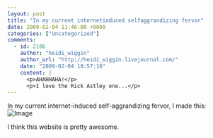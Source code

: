 ```yaml
---
layout: post
title: "In my current internetinduced selfaggrandizing fervor"
date: 2009-02-04 11:46:00 +0000
categories: ["Uncategorized"]
comments:
  - id: 2186
    author: "heidi_wiggin"
    author_url: "http://heidi_wiggin.livejournal.com/"
    date: "2009-02-04 18:57:16"
    content: |
      <p>AHAHHAHA!</p>
      <p>I love the Rick Astley one...</p>
---
```


In my current internet-induced self-aggrandizing fervor, I made this:
![Image](http://farm4.static.flickr.com/3366/3252332849_67473ffc2d_o.gif)

I think this website is pretty awesome.